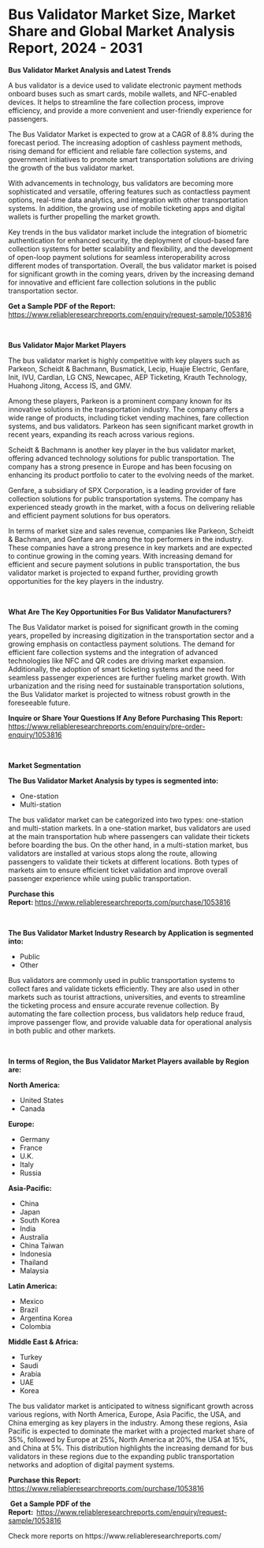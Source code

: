 <p><h1>Bus Validator Market Size, Market Share and Global Market Analysis Report, 2024 - 2031</h1></p><p><strong>Bus Validator Market Analysis and Latest Trends</strong></p>
<p><p>A bus validator is a device used to validate electronic payment methods onboard buses such as smart cards, mobile wallets, and NFC-enabled devices. It helps to streamline the fare collection process, improve efficiency, and provide a more convenient and user-friendly experience for passengers.</p><p>The Bus Validator Market is expected to grow at a CAGR of 8.8% during the forecast period. The increasing adoption of cashless payment methods, rising demand for efficient and reliable fare collection systems, and government initiatives to promote smart transportation solutions are driving the growth of the bus validator market.</p><p>With advancements in technology, bus validators are becoming more sophisticated and versatile, offering features such as contactless payment options, real-time data analytics, and integration with other transportation systems. In addition, the growing use of mobile ticketing apps and digital wallets is further propelling the market growth.</p><p>Key trends in the bus validator market include the integration of biometric authentication for enhanced security, the deployment of cloud-based fare collection systems for better scalability and flexibility, and the development of open-loop payment solutions for seamless interoperability across different modes of transportation. Overall, the bus validator market is poised for significant growth in the coming years, driven by the increasing demand for innovative and efficient fare collection solutions in the public transportation sector.</p></p>
<p><strong>Get a Sample PDF of the Report:&nbsp;</strong> <a href="https://www.reliableresearchreports.com/enquiry/request-sample/1053816">https://www.reliableresearchreports.com/enquiry/request-sample/1053816</a></p>
<p>&nbsp;</p>
<p><strong>Bus Validator Major Market Players</strong></p>
<p><p>The bus validator market is highly competitive with key players such as Parkeon, Scheidt & Bachmann, Busmatick, Lecip, Huajie Electric, Genfare, Init, IVU, Cardlan, LG CNS, Newcapec, AEP Ticketing, Krauth Technology, Huahong Jitong, Access IS, and GMV. </p><p>Among these players, Parkeon is a prominent company known for its innovative solutions in the transportation industry. The company offers a wide range of products, including ticket vending machines, fare collection systems, and bus validators. Parkeon has seen significant market growth in recent years, expanding its reach across various regions. </p><p>Scheidt & Bachmann is another key player in the bus validator market, offering advanced technology solutions for public transportation. The company has a strong presence in Europe and has been focusing on enhancing its product portfolio to cater to the evolving needs of the market.</p><p>Genfare, a subsidiary of SPX Corporation, is a leading provider of fare collection solutions for public transportation systems. The company has experienced steady growth in the market, with a focus on delivering reliable and efficient payment solutions for bus operators.</p><p>In terms of market size and sales revenue, companies like Parkeon, Scheidt & Bachmann, and Genfare are among the top performers in the industry. These companies have a strong presence in key markets and are expected to continue growing in the coming years. With increasing demand for efficient and secure payment solutions in public transportation, the bus validator market is projected to expand further, providing growth opportunities for the key players in the industry.</p></p>
<p>&nbsp;</p>
<p><strong>What Are The Key Opportunities For Bus Validator Manufacturers?</strong></p>
<p><p>The Bus Validator market is poised for significant growth in the coming years, propelled by increasing digitization in the transportation sector and a growing emphasis on contactless payment solutions. The demand for efficient fare collection systems and the integration of advanced technologies like NFC and QR codes are driving market expansion. Additionally, the adoption of smart ticketing systems and the need for seamless passenger experiences are further fueling market growth. With urbanization and the rising need for sustainable transportation solutions, the Bus Validator market is projected to witness robust growth in the foreseeable future.</p></p>
<p><strong>Inquire or Share Your Questions If Any Before Purchasing This Report:</strong> <a href="https://www.reliableresearchreports.com/enquiry/pre-order-enquiry/1053816">https://www.reliableresearchreports.com/enquiry/pre-order-enquiry/1053816</a></p>
<p>&nbsp;</p>
<p><strong>Market Segmentation</strong></p>
<p><strong>The Bus Validator Market Analysis by types is segmented into:</strong></p>
<p><ul><li>One-station</li><li>Multi-station</li></ul></p>
<p><p>The bus validator market can be categorized into two types: one-station and multi-station markets. In a one-station market, bus validators are used at the main transportation hub where passengers can validate their tickets before boarding the bus. On the other hand, in a multi-station market, bus validators are installed at various stops along the route, allowing passengers to validate their tickets at different locations. Both types of markets aim to ensure efficient ticket validation and improve overall passenger experience while using public transportation.</p></p>
<p><strong>Purchase this Report:&nbsp;</strong><a href="https://www.reliableresearchreports.com/purchase/1053816">https://www.reliableresearchreports.com/purchase/1053816</a></p>
<p>&nbsp;</p>
<p><strong>The Bus Validator Market Industry Research by Application is segmented into:</strong></p>
<p><ul><li>Public</li><li>Other</li></ul></p>
<p><p>Bus validators are commonly used in public transportation systems to collect fares and validate tickets efficiently. They are also used in other markets such as tourist attractions, universities, and events to streamline the ticketing process and ensure accurate revenue collection. By automating the fare collection process, bus validators help reduce fraud, improve passenger flow, and provide valuable data for operational analysis in both public and other markets.</p></p>
<p>&nbsp;</p>
<p><strong>In terms of Region, the Bus Validator Market Players available by Region are:</strong></p>
<p>
    <p> <strong> North America: </strong>
        <ul>
            <li>United States</li>
            <li>Canada</li>
        </ul>
        </p> 
    <p> <strong> Europe: </strong>
        <ul>
            <li>Germany</li>
            <li>France</li>
            <li>U.K.</li>
            <li>Italy</li>
            <li>Russia</li>
        </ul>
        </p> 
    <p> <strong> Asia-Pacific: </strong>
        <ul>
            <li>China</li>
            <li>Japan</li>
            <li>South Korea</li>
            <li>India</li>
            <li>Australia</li>
            <li>China Taiwan</li>
            <li>Indonesia</li>
            <li>Thailand</li>
            <li>Malaysia</li>
        </ul>
        </p> 
    <p> <strong> Latin America: </strong>
        <ul>
            <li>Mexico</li>
            <li>Brazil</li>
            <li>Argentina Korea</li>
            <li>Colombia</li>
        </ul>
        </p> 
    <p> <strong> Middle East & Africa: </strong>
        <ul>
            <li>Turkey</li>
            <li>Saudi</li>
            <li>Arabia</li>
            <li>UAE</li>
            <li>Korea</li>
        </ul>
    </p>
    </p>
<p><p>The bus validator market is anticipated to witness significant growth across various regions, with North America, Europe, Asia Pacific, the USA, and China emerging as key players in the industry. Among these regions, Asia Pacific is expected to dominate the market with a projected market share of 35%, followed by Europe at 25%, North America at 20%, the USA at 15%, and China at 5%. This distribution highlights the increasing demand for bus validators in these regions due to the expanding public transportation networks and adoption of digital payment systems.</p></p>
<p><strong>Purchase this Report: </strong><a href="https://www.reliableresearchreports.com/purchase/1053816">https://www.reliableresearchreports.com/purchase/1053816</a></p>
<p>&nbsp;<strong>Get a Sample PDF of the Report:&nbsp;&nbsp;</strong><a href="https://www.reliableresearchreports.com/enquiry/request-sample/1053816">https://www.reliableresearchreports.com/enquiry/request-sample/1053816</a></p>
<p><strong></strong></p>
<p>Check more reports on https://www.reliableresearchreports.com/</p>